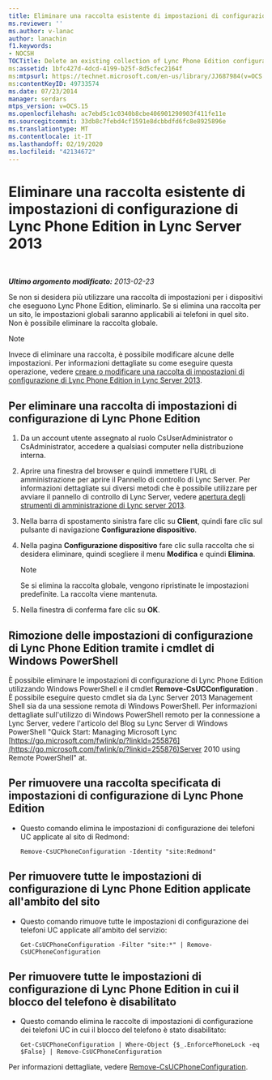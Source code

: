 ```yaml
---
title: Eliminare una raccolta esistente di impostazioni di configurazione di Lync Phone Edition
ms.reviewer: ''
ms.author: v-lanac
author: lanachin
f1.keywords:
- NOCSH
TOCTitle: Delete an existing collection of Lync Phone Edition configuration settings
ms:assetid: 1bfc427d-4dcd-4199-b25f-8d5cfec2164f
ms:mtpsurl: https://technet.microsoft.com/en-us/library/JJ687984(v=OCS.15)
ms:contentKeyID: 49733574
ms.date: 07/23/2014
manager: serdars
mtps_version: v=OCS.15
ms.openlocfilehash: ac7ebd5c1c0340b8cbe406901290903f411fe11e
ms.sourcegitcommit: 33db8c7febd4cf1591e8dcbbdfd6fc8e8925896e
ms.translationtype: MT
ms.contentlocale: it-IT
ms.lasthandoff: 02/19/2020
ms.locfileid: "42134672"
---
```

<div data-xmlns="http://www.w3.org/1999/xhtml">

<div class="topic" data-xmlns="http://www.w3.org/1999/xhtml" data-msxsl="urn:schemas-microsoft-com:xslt" data-cs="http://msdn.microsoft.com/">

<div data-asp="https://msdn2.microsoft.com/asp">

# <a name="delete-an-existing-collection-of-lync-phone-edition-configuration-settings-in-lync-server-2013"></a>Eliminare una raccolta esistente di impostazioni di configurazione di Lync Phone Edition in Lync Server 2013

</div>

<div id="mainSection">

<div id="mainBody">

<span> </span>

_**Ultimo argomento modificato:** 2013-02-23_

Se non si desidera più utilizzare una raccolta di impostazioni per i dispositivi che eseguono Lync Phone Edition, eliminarlo. Se si elimina una raccolta per un sito, le impostazioni globali saranno applicabili ai telefoni in quel sito. Non è possibile eliminare la raccolta globale.

<div>


> [!NOTE]
> Invece di eliminare una raccolta, è possibile modificare alcune delle impostazioni. Per informazioni dettagliate su come eseguire questa operazione, vedere <A href="lync-server-2013-create-or-modify-a-collection-of-lync-phone-edition-configuration-settings.md">creare o modificare una raccolta di impostazioni di configurazione di Lync Phone Edition in Lync Server 2013</A>.



</div>

<div>

## <a name="to-delete-a-collection-of-lync-phone-edition-configuration-settings"></a>Per eliminare una raccolta di impostazioni di configurazione di Lync Phone Edition

1.  Da un account utente assegnato al ruolo CsUserAdministrator o CsAdministrator, accedere a qualsiasi computer nella distribuzione interna.

2.  Aprire una finestra del browser e quindi immettere l'URL di amministrazione per aprire il Pannello di controllo di Lync Server. Per informazioni dettagliate sui diversi metodi che è possibile utilizzare per avviare il pannello di controllo di Lync Server, vedere [apertura degli strumenti di amministrazione di Lync server 2013](lync-server-2013-open-lync-server-administrative-tools.md).

3.  Nella barra di spostamento sinistra fare clic su **Client**, quindi fare clic sul pulsante di navigazione **Configurazione dispositivo**.

4.  Nella pagina **Configurazione dispositivo** fare clic sulla raccolta che si desidera eliminare, quindi scegliere il menu **Modifica** e quindi **Elimina**.
    
    <div>
    

    > [!NOTE]
    > Se si elimina la raccolta globale, vengono ripristinate le impostazioni predefinite. La raccolta viene mantenuta.

    
    </div>

5.  Nella finestra di conferma fare clic su **OK**.

</div>

<div>

## <a name="removing-lync-phone-edition-configuration-settings-by-using-windows-powershell-cmdlets"></a>Rimozione delle impostazioni di configurazione di Lync Phone Edition tramite i cmdlet di Windows PowerShell

È possibile eliminare le impostazioni di configurazione di Lync Phone Edition utilizzando Windows PowerShell e il cmdlet **Remove-CsUCConfiguration** . È possibile eseguire questo cmdlet sia da Lync Server 2013 Management Shell sia da una sessione remota di Windows PowerShell. Per informazioni dettagliate sull'utilizzo di Windows PowerShell remoto per la connessione a Lync Server, vedere l'articolo del Blog su Lync Server di Windows PowerShell "Quick Start: Managing Microsoft Lync [https://go.microsoft.com/fwlink/p/?linkId=255876](https://go.microsoft.com/fwlink/p/?linkid=255876)Server 2010 using Remote PowerShell" at.

<div>

## <a name="to-remove-a-specified-collection-of-lync-phone-edition-configuration-settings"></a>Per rimuovere una raccolta specificata di impostazioni di configurazione di Lync Phone Edition

  - Questo comando elimina le impostazioni di configurazione dei telefoni UC applicate al sito di Redmond:
    
        Remove-CsUCPhoneConfiguration -Identity "site:Redmond"

</div>

<div>

## <a name="to-remove-all-of-the-lync-phone-edition-configuration-settings-applied-to-the-site-scope"></a>Per rimuovere tutte le impostazioni di configurazione di Lync Phone Edition applicate all'ambito del sito

  - Questo comando rimuove tutte le impostazioni di configurazione dei telefoni UC applicate all'ambito del servizio:
    
        Get-CsUCPhoneConfiguration -Filter "site:*" | Remove-CsUCPhoneConfiguration

</div>

<div>

## <a name="to-remove-all-of-the-lync-phone-edition-configuration-settings-where-phone-locking-is-disabled"></a>Per rimuovere tutte le impostazioni di configurazione di Lync Phone Edition in cui il blocco del telefono è disabilitato

  - Questo comando elimina le raccolte di impostazioni di configurazione dei telefoni UC in cui il blocco del telefono è stato disabilitato:
    
        Get-CsUCPhoneConfiguration | Where-Object {$_.EnforcePhoneLock -eq $False} | Remove-CsUCPhoneConfiguration

</div>

Per informazioni dettagliate, vedere [Remove-CsUCPhoneConfiguration](https://technet.microsoft.com/library/Gg398249(v=OCS.15)).

</div>

</div>

<span> </span>

</div>

</div>

</div>

